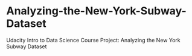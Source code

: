 # Analyzing-the-New-York-Subway-Dataset
Udacity Intro to Data Science Course Project: Analyzing the New York Subway Dataset
